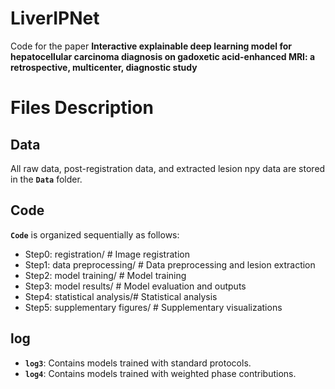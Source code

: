 # LiverIPNet
Code for the paper **Interactive explainable deep learning model for hepatocellular carcinoma diagnosis on gadoxetic acid-enhanced MRI: a retrospective, multicenter, diagnostic study**


# Files Description

## Data
All raw data, post-registration data, and extracted lesion npy data are stored in the **`Data`** folder.  
## Code
**`Code`** is organized sequentially as follows:

- Step0: registration/ # Image registration
- Step1: data preprocessing/ # Data preprocessing and lesion extraction
- Step2: model training/ # Model training
- Step3: model results/ # Model evaluation and outputs
- Step4: statistical analysis/# Statistical analysis
- Step5: supplementary figures/ # Supplementary visualizations

## log
- **`log3`**: Contains models trained with standard protocols.  
- **`log4`**: Contains models trained with weighted phase contributions.  
